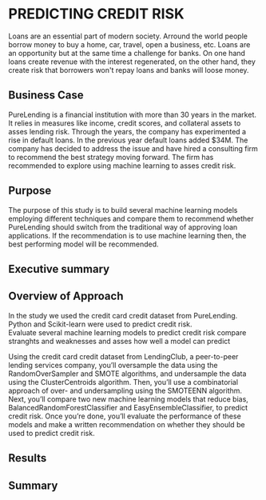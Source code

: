# PREDICTING CREDIT RISK

Loans are an essential part of modern society.  Arround the world  people borrow money to buy a home, car, travel, open a business, etc.  Loans are an opportunity but at the same time a challenge for banks.  On one hand loans create revenue with the interest regenerated, on the other hand, they create risk that borrowers won't repay loans and banks will loose money.  


## Business Case

PureLending is a financial institution with more than 30 years in the market.  It relies in measures like income, credit scores, and collateral assets to asses lending risk.  Through the years, the company has experimented a rise in default loans.  In the previous year default loans added $34M. The company has decided to address the issue and have hired a consulting firm to recommend the best strategy moving forward.  The firm has recommended to explore using machine learning to asses credit risk.

## Purpose

The purpose of this study is to build several machine learning models employing different techniques and compare them to recommend whether PureLending should switch from the traditional way of approving loan applications.  If the recommendation is to use machine learning then, the best performing model will be recommended. 


## Executive summary



## Overview of Approach

In the study we used the credit card credit dataset from PureLending.   Python and Scikit-learn were used to predict credit risk.  
Evaluate several machine learning models to predict credit risk
compare stranghts and weaknesses and asses how well a model can predict

Using the credit card credit dataset from LendingClub, a peer-to-peer lending services company, you’ll oversample the data using the RandomOverSampler and SMOTE algorithms, and undersample the data using the ClusterCentroids algorithm. Then, you’ll use a combinatorial approach of over- and undersampling using the SMOTEENN algorithm. Next, you’ll compare two new machine learning models that reduce bias, BalancedRandomForestClassifier and EasyEnsembleClassifier, to predict credit risk. Once you’re done, you’ll evaluate the performance of these models and make a written recommendation on whether they should be used to predict credit risk.


## Results





## Summary
